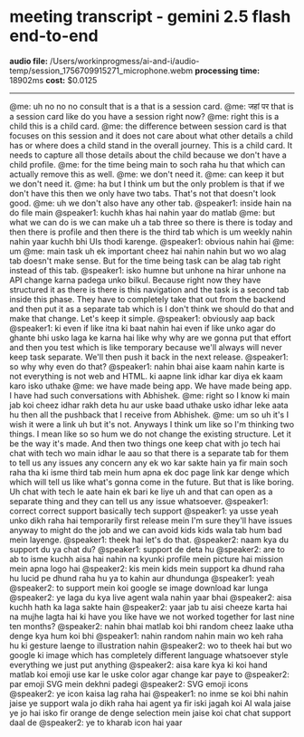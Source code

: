 # meeting transcript - gemini 2.5 flash end-to-end

**audio file:** /Users/workinprogmess/ai-and-i/audio-temp/session_1756709915271_microphone.webm
**processing time:** 18902ms
**cost:** $0.0125

---

@me: uh no no no consult that is a that is a session card. 
@me: जहां पर that is a session card like do you have a session right now?
@me: right this is a child this is a child card.
@me: the difference between session card is that focuses on this session and it does not care about what other details a child has or where does a child stand in the overall journey. This is a child card. It needs to capture all those details about the child because we don't have a child profile.
@me: for the time being main to soch raha hu that which can actually remove this as well.
@me: we don't need it.
@me: can keep it but we don't need it.
@me: ha but I think um but the only problem is that if we don't have this then we only have two tabs. That's not that doesn't look good.
@me: uh we don't also have any other tab.
@speaker1: inside hain na do file main
@speaker1: kuchh khas hai nahin yaar do matlab
@me: but what we can do is we can make uh a tab three so there is there is today and then there is profile and then there is the third tab which is um weekly nahin nahin yaar kuchh bhi UIs thodi karenge.
@speaker1: obvious nahin hai
@me: um
@me: main task uh ek important cheez hai nahin nahin but wo wo alag tab doesn't make sense. But for the time being task can be alag tab right instead of this tab.
@speaker1: isko humne but unhone na hirar unhone na API change karna padega unko bilkul. Because right now they have structured it as there is there is this navigation and the task is a second tab inside this phase. They have to completely take that out from the backend and then put it as a separate tab which is I don't think we should do that and make that change. Let's keep it simple.
@speaker1: obviously aap back
@speaker1: ki even if like itna ki baat nahin hai even if like unko agar do ghante bhi usko laga ke karna hai like why why are we gonna put that effort and then you test which is like temporary because we'll always will never keep task separate. We'll then push it back in the next release.
@speaker1: so why why even do that?
@speaker1: nahin bhai aise kaam nahin karte is not everything is not web and HTML.  ki aapne link idhar kar diya ek kaam karo isko uthake
@me: we have made being app. We have made being app. I have had such conversations with Abhishek.
@me: right so I know ki main jab koi cheez idhar rakh deta hu aur uske baad uthake usko idhar leke aata hu then all the pushback that I receive from Abhishek.
@me: um so uh it's I wish it were a link uh but it's not. Anyways I think um like so I'm thinking two things. I mean like so so hum we do not change the existing structure. Let it be the way it's made. And then two things one keep chat with jo tech hai chat with tech wo main idhar le aau so that there is a separate tab for them to tell us any issues any concern any ek wo kar sakte hain ya fir main soch raha tha ki isme third tab mein hum apna ek doc page link kar denge which which will tell us like what's gonna come in the future. But that is like boring. Uh chat with tech le aate hain ek bari ke liye uh and that can open as a separate thing and they can tell us any issue whatsoever.
@speaker1: correct correct support basically tech support
@speaker1: ya usse yeah unko dikh raha hai temporarily first release mein I'm sure they'll have issues anyway to might do the job and we can avoid kids kids wala tab hum bad mein layenge.
@speaker1: theek hai let's do that.
@speaker2: naam kya du support du ya chat du?
@speaker1: support de deta hu
@speaker2: are to ab to isme kuchh aisa hai nahin na kyunki profile mein picture hai mission mein apna logo hai
@speaker2: kis mein kids mein support ka dhund raha hu lucid pe dhund raha hu ya to kahin aur dhundunga
@speaker1: yeah
@speaker2: to support mein koi google se image download kar lunga
@speaker2: ye laga du kya live agent wala nahin yaar bhai
@speaker2: aisa kuchh hath ka laga sakte hain
@speaker2: yaar jab tu aisi cheeze karta hai na mujhe lagta hai ki have you like have we not worked together for last nine ten months?
@speaker2: nahin bhai matlab koi bhi random cheez laake utha denge kya hum koi bhi
@speaker1: nahin random nahin main wo keh raha hu ki gesture laenge to illustration nahin
@speaker2: wo to theek hai but wo google ki image which has completely different language whatsoever style everything we just put anything
@speaker2: aisa kare kya ki koi hand matlab koi emoji use kar le uske color agar change kar paye to
@speaker2: par emoji SVG mein dekhni padegi
@speaker2: SVG emoji icons
@speaker2: ye icon kaisa lag raha hai
@speaker1: no inme se koi bhi nahin jaise ye support wala jo dikh raha hai agent ya fir iski jagah koi AI wala jaise ye jo hai isko fir orange de denge selection mein jaise koi chat chat support daal de
@speaker2: ye to kharab icon hai yaar